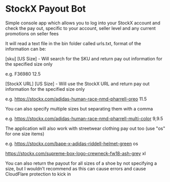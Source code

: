 # StockX Payout Bot

Simple console app which allows you to log into your StockX account and check the pay out, specific to your account, seller level and any current promotions on seller fees


It will read a text file in the bin folder called urls.txt, format of the information can be:

[sku] [US Size] - Will search for the SKU and return pay out information for the specified size only 

e.g. F36980 12.5


[StockX URL] [US Size] - Will use the StockX URL and return pay out information for the specified size only

e.g. https://stockx.com/adidas-human-race-nmd-pharrell-oreo 11.5


You can also specify multiple sizes but separating them with a comma

e.g. https://stockx.com/adidas-human-race-nmd-pharrell-multi-color 9,9.5


The application will also work with streetwear clothing pay  out too (use "os" for one size items)

e.g. https://stockx.com/bape-x-adidas-riddell-helmet-green os

https://stockx.com/supreme-box-logo-crewneck-fw18-ash-grey xl


You can also return the payout for all sizes of a shoe by not specifying a size, but I wouldn’t recommend as this can cause errors and cause CloudFlare protection to kick in

